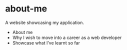 # about-me

A website showcasing my application. 

- About me
- Why I wish to move into a career as a web developer
- Showcase what I’ve learnt so far
